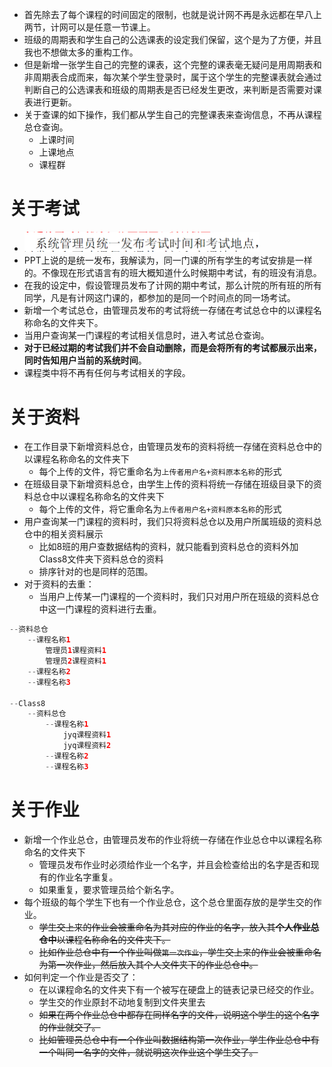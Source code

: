 - 首先除去了每个课程的时间固定的限制，也就是说计网不再是永远都在早八上两节，计网可以是任意一节课上。
- 班级的周期表和学生自己的公选课表的设定我们保留，这个是为了方便，并且我也不想做太多的重构工作。
- 但是新增一张学生自己的完整的课表，这个完整的课表毫无疑问是用周期表和非周期表合成而来，每次某个学生登录时，属于这个学生的完整课表就会通过判断自己的公选课表和班级的周期表是否已经发生更改，来判断是否需要对课表进行更新。
- 关于查课的如下操作，我们都从学生自己的完整课表来查询信息，不再从课程总仓查询。
  - 上课时间
  - 上课地点
  - 课程群

# 关于考试

- <img src="https://raw.githubusercontent.com/CorneliaStreet1/PictureBed/master/202204211945794.png" alt="image-20220421194530691" style="zoom: 50%;" />
- PPT上说的是统一发布，我解读为，同一门课的所有学生的考试安排是一样的。不像现在形式语言有的班大概知道什么时候期中考试，有的班没有消息。
- 在我的设定中，假设管理员发布了计网的期中考试，那么计院的所有班的所有同学，凡是有计网这门课的，都参加的是同一个时间点的同一场考试。
- 新增一个考试总仓，由管理员发布的考试将统一存储在考试总仓中的以课程名称命名的文件夹下。
- 当用户查询某一门课程的考试相关信息时，进入考试总仓查询。
- **对于已经过期的考试我们并不会自动删除，而是会将所有的考试都展示出来，同时告知用户当前的系统时间**。
- 课程类中将不再有任何与考试相关的字段。



# 关于资料

- 在工作目录下新增资料总仓，由管理员发布的资料将统一存储在资料总仓中的以课程名称命名的文件夹下
  - 每个上传的文件，将它重命名为`上传者用户名+资料原本名称`的形式
- 在班级目录下新增资料总仓，由学生上传的资料将统一存储在班级目录下的资料总仓中以课程名称命名的文件夹下
  - 每个上传的文件，将它重命名为`上传者用户名+资料原本名称`的形式
- 用户查询某一门课程的资料时，我们只将资料总仓以及用户所属班级的资料总仓中的相关资料展示
  - 比如8班的用户查数据结构的资料，就只能看到资料总仓的资料外加Class8文件夹下资料总仓的资料
  - 排序针对的也是同样的范围。
- 对于资料的去重：
  - 当用户上传某一门课程的一个资料时，我们只对用户所在班级的资料总仓中这一门课程的资料进行去重。

```java
--资料总仓
    --课程名称1
    	管理员1课程资料1
    	管理员2课程资料1
    --课程名称2
    --课程名称3

--Class8
    --资料总仓
    	--课程名称1
    		jyq课程资料1
    		jyq课程资料2
    	--课程名称2
    	--课程名称3
```



# 关于作业

- 新增一个作业总仓，由管理员发布的作业将统一存储在作业总仓中以课程名称命名的文件夹下
  - 管理员发布作业时必须给作业一个名字，并且会检查给出的名字是否和现有的作业名字重复。
  - 如果重复，要求管理员给个新名字。
- 每个班级的每个学生下也有一个作业总仓，这个总仓里面存放的是学生交的作业。
  - ~~学生交上来的作业会被重命名为其对应的作业的名字，放入其**个人作业总仓中**以课程名称命名的文件夹下。~~
  - ~~比如作业总仓中有一个作业叫做`第一次作业`，学生交上来的作业会被重命名为第一次作业，然后放入其个人文件夹下的作业总仓中。~~
- 如何判定一个作业是否交了：
  - 在以课程命名的文件夹下有一个被写在硬盘上的链表记录已经交的作业。
  - 学生交的作业原封不动地复制到文件夹里去
  - ~~如果在两个作业总仓中都存在同样名字的文件，说明这个学生的这个名字的作业就交了。~~
  - ~~比如管理员总仓中有一个作业叫数据结构第一次作业，学生作业总仓中有一个叫同一名字的文件，就说明这次作业这个学生交了。~~

